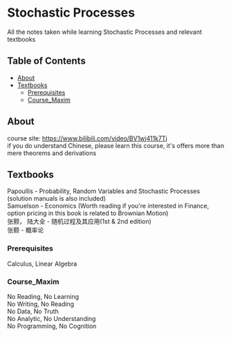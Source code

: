 # Stochastic Processes

All the notes taken while learning Stochastic Processes and relevant textbooks

## Table of Contents

- [About](#about)
- [Textbooks](#textbooks)
  - [Prerequisites](#prerequisites)
  - [Course_Maxim](#course_maxim)

## About

course site: https://www.bilibili.com/video/BV1wj411k7Tj <br>
if you do understand Chinese, please learn this course, it's offers more than mere theorems and derivations

## Textbooks

Papoullis - Probability, Random Variables and Stochastic Processes (solution manuals is also included) <br>
Samuelson - Economics (Worth reading if you're interested in Finance, option pricing in this book is related to Brownian Motion)<br>
张颢， 陆大全 - 随机过程及其应用(1st & 2nd edition)<br>
张颢 - 概率论

### Prerequisites

Calculus, Linear Algebra

### Course_Maxim
No Reading, No Learning <br>
No Writing, No Reading <br>
No Data, No Truth <br>
No Analytic, No Understanding <br>
No Programming, No Cognition 